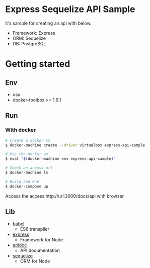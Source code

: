 # Express Sequelize API Sample

it's sample for creating an api with below.

- Framework: Express
- ORM: Sequelize
- DB: PostgreSQL

# Getting started

## Env

- osx
- docker-toolbox >= 1.9.1

## Run

### With docker


```sh
# Create a docker vm
$ docker-machine create --driver virtualbox express-api-sample

# Use the docker vm
$ eval "$(docker-machine env express-api-sample)"

# Check an access url
$ docker-machine ls

# Build and Run
$ docker-compose up

```

Access the access http://url:3000/docs/api with browser

## Lib

- [babel](https://babeljs.io/)
    - ES6 transpiler
- [express](http://expressjs.com/)
    - Framework for Node
- [apidoc](http://apidocjs.com/)
    - API documentation
- [sequelize](http://docs.sequelizejs.com/en/latest/)
    - ORM for Node



